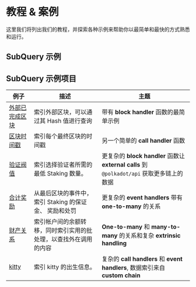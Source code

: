 # 教程 & 案例

这里我们将列出我们的教程，并探索各种示例来帮助你以最简单和最快的方式熟悉和运行。

## SubQuery 示例

## SubQuery 示例项目

| 例子                                                                               | 描述                                                             | 主题                                                                                       |
| ---------------------------------------------------------------------------------- | ---------------------------------------------------------------- | ------------------------------------------------------------------------------------------ |
| [外部已完成区块](https://github.com/subquery/tutorials-extrinsic-finalised-blocks) | 索引外部区块，可以通过其 Hash 值进行查询                         | 带有 **block handler** 函数的最简单示例                                                    |
| [区块时间戳](https://github.com/subquery/tutorials-block-timestamp)                | 索引每个最终区块的时间戳                                         | 另一个简单的 **call handler** 函数                                                         |
| [验证阀值](https://github.com/subquery/tutorials-validator-threshold)              | 索引选择验证者所需的最低 Staking 数量。                          | 更复杂的 **block handler** 函数让 **external calls** 到 `@polkadot/api` 获取更多链上的数据 |
| [合计奖励](https://github.com/subquery/tutorials-sum-reward)                       | 从最后区块的事件中，索引 Staking 的保证金、 奖励和处罚           | 更复杂的 **event handlers** 带有 **one-to-many** 的关系                                    |
| [财产关系](https://github.com/subquery/tutorials-entity-relations)                 | 索引帐户间的余额转移，同时索引实用的批处理，以查找外在调用的内容 | **One-to-many** 和 **many-to-many** 的关系和复杂 **extrinsic handling**                    |
| [kitty](https://github.com/subquery/tutorials-kitty-chain)                         | 索引 kitty 的出生信息。                                          | 复杂的 **call handlers** 和 **event handlers**, 数据索引来自 **custom chain**              |
